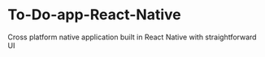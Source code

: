# To-Do-app-React-Native
Cross platform native application built in React Native with straightforward UI
